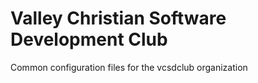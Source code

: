 # Valley Christian Software Development Club

Common configuration files for the vcsdclub organization